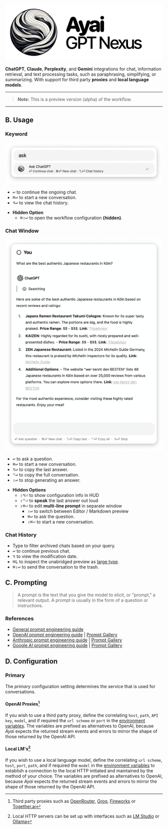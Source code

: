 <img src="assets/images/header.png" width="800px">

__ChatGPT__, __Claude__, __Perplexity__, and __Gemini__ integrations for chat, information retrieval, and text processing tasks, such as paraphrasing, simplifying, or summarizing. 
With support for third party __proxies__ and __local language models__.

---

> __Note:__ This is a preview version (alpha) of the workflow.

---

## B. Usage

### Keyword

<img src="assets/images/preview/keyword.png" width="550px"/>

- <kbd>↩</kbd> to continue the ongoing chat.
- <kbd>⌘</kbd><kbd>↩</kbd> to start a new conversation.
- <kbd>⌥</kbd><kbd>↩</kbd> to view the chat history.
* __Hidden Option__
  - <kbd>⌘</kbd><kbd>⇧</kbd><kbd>↩</kbd> to open the workflow configuration __(hidden)__.


### Chat Window

<img src="assets/images/preview/chat+websearch.png" width="550px"/>


- <kbd>↩</kbd> to ask a question.
- <kbd>⌘</kbd><kbd>↩</kbd> to start a new conversation.
- <kbd>⌥</kbd><kbd>↩</kbd> to copy the last answer.
- <kbd>⌃</kbd><kbd>↩</kbd> to copy the full conversation.
- <kbd>⇧</kbd><kbd>↩</kbd> to stop generating an answer.

* __Hidden Options__
  - <kbd>⇧⌥⏎</kbd> to show configuration info in HUD
  - <kbd>⇧⌃⏎</kbd> to __speak__ the last answer out loud
  - <kbd>⇧⌘⏎</kbd> to edit __multi-line prompt__ in separate window
    * <kbd>⇧</kbd><kbd>↩</kbd> to switch between Editor / Markdown preview
    * <kbd>⌘</kbd><kbd>↩</kbd> to ask the question.
    * <kbd>⇧⌘⏎</kbd> to start a new conversation.

### Chat History

- Type to filter archived chats based on your query.
- <kbd>↩</kbd> to continue previous chat.
- <kbd>⌥</kbd> to view the modification date.
- <kbd>⌘</kbd><kbd>L</kbd> to inspect the unabridged preview as [large type](https://www.alfredapp.com/help/features/large-type/).
- <kbd>⌘</kbd><kbd>⇧</kbd><kbd>↩</kbd> to send the conversation to the trash.

## C. Prompting

> A prompt is the text that you give the model to elicit, or "prompt," a relevant output. A prompt is usually in the form of a question or instructions.

### References

- [General prompt engineering guide](https://www.promptingguide.ai/)
- [OpenAI prompt engineering guide](https://platform.openai.com/docs/guides/prompt-engineering) | [Prompt Gallery](https://platform.openai.com/docs/examples)
- [Anthropic prompt engineering guide](https://docs.anthropic.com/en/docs/prompt-engineering) | [Prompt Gallery](https://docs.anthropic.com/en/prompt-library/library) 
- [Google AI prompt engineering guide](https://ai.google.dev/gemini-api/docs/prompting-intro) | [Prompt Gallery](https://ai.google.dev/gemini-api/prompts)

## D. Configuration


### Primary 

The *primary* configuration setting determines the service that is used for conversations.

#### OpenAI Proxies[^1]

If you wish to use a third party proxy, define the correlating `host`, `path`, `API key`, `model`, and if required the `url scheme` or `port` in the [environment variables](https://www.alfredapp.com/help/workflows/advanced/variables/#environment).
The variables are prefixed as alternatives to OpenAI, because *Ayai* expects the returned stream events and errors to mirror the shape of those returned by the OpenAI API.


#### Local LM's[^2]

If you wish to use a local language model, define the correlating `url scheme`, `host`, `port`, `path`, and if required the `model` in the [environment variables](https://www.alfredapp.com/help/workflows/advanced/variables/#environment) to establish a connection to the local HTTP initiated and maintained by the method of your choice.
The variables are prefixed as alternatives to OpenAI, because *Ayai* expects the returned stream events and errors to mirror the shape of those returned by the OpenAI API.


[^1]: Third party proxies such as [OpenRouter](https://openrouter.ai/), [Groq](https://groq.com/), [Fireworks](https://fireworks.ai/)  or [Together.ai](https://www.together.ai/)  
[^2]: Local HTTP servers can be set up with interfaces such as [LM Studio](https://lmstudio.ai/) or [Ollama](https://ollama.com/)